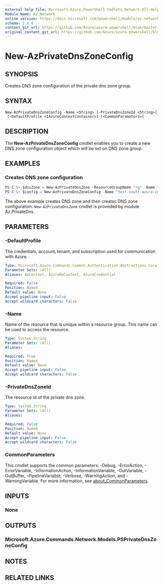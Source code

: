 ```yaml
---
external help file: Microsoft.Azure.PowerShell.Cmdlets.Network.dll-Help.xml
Module Name: Az.Network
online version: https://docs.microsoft.com/powershell/module/az.network/new-azprivatednszoneconfig
schema: 2.0.0
content_git_url: https://github.com/Azure/azure-powershell/blob/master/src/Network/Network/help/New-AzPrivateDnsZoneConfig.md
original_content_git_url: https://github.com/Azure/azure-powershell/blob/master/src/Network/Network/help/New-AzPrivateDnsZoneConfig.md
---
```


# New-AzPrivateDnsZoneConfig

## SYNOPSIS
Creates DNS zone configuration of the private dns zone group.

## SYNTAX

```
New-AzPrivateDnsZoneConfig -Name <String> [-PrivateDnsZoneId <String>]
 [-DefaultProfile <IAzureContextContainer>] [<CommonParameters>]
```

## DESCRIPTION
The **New-AzPrivateDnsZoneConfig** cmdlet enables you to create a new DNS zone configuration object which will be set on DNS zone group.

## EXAMPLES

### Creates DNS zone configuration
```powershell
PS C:\> $dnsZone = New-AzPrivateDnsZone -ResourceGroupName "rg" -Name "test.vault.azure.com"
PS C:\> $config = New-AzPrivateDnsZoneConfig -Name "test-vault-azure-com" -PrivateDnsZoneId $dnsZone.ResourceId
```

The above example creates DNS zone and then creates DNS zone configuration. `New-AzPrivateDnsZone` cmdlet is proveded by module Az.PrivateDns.

## PARAMETERS

### -DefaultProfile
The credentials, account, tenant, and subscription used for communication with Azure.

```yaml
Type: Microsoft.Azure.Commands.Common.Authentication.Abstractions.Core.IAzureContextContainer
Parameter Sets: (All)
Aliases: AzContext, AzureRmContext, AzureCredential

Required: False
Position: Named
Default value: None
Accept pipeline input: False
Accept wildcard characters: False
```

### -Name
Name of the resource that is unique within a resource group.
This name can be used to access the resource.

```yaml
Type: System.String
Parameter Sets: (All)
Aliases:

Required: True
Position: Named
Default value: None
Accept pipeline input: False
Accept wildcard characters: False
```

### -PrivateDnsZoneId
The resource id of the private dns zone.

```yaml
Type: System.String
Parameter Sets: (All)
Aliases:

Required: False
Position: Named
Default value: None
Accept pipeline input: False
Accept wildcard characters: False
```

### CommonParameters
This cmdlet supports the common parameters: -Debug, -ErrorAction, -ErrorVariable, -InformationAction, -InformationVariable, -OutVariable, -OutBuffer, -PipelineVariable, -Verbose, -WarningAction, and -WarningVariable. For more information, see [about_CommonParameters](http://go.microsoft.com/fwlink/?LinkID=113216).

## INPUTS

### None

## OUTPUTS

### Microsoft.Azure.Commands.Network.Models.PSPrivateDnsZoneConfig

## NOTES

## RELATED LINKS
